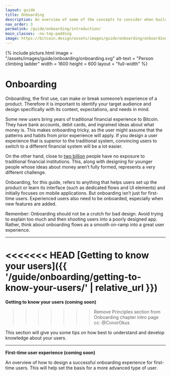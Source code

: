 ```yaml
---
layout: guide
title: Onboarding
description: An overview of some of the concepts to consider when building onboarding experiences.
nav_order: 3
permalink: /guide/onboarding/introduction/
main_classes: -no-top-padding
image: https://bitcoin.design/assets/images/guide/onboarding/onboarding.png
---
```


<!--

Editor's notes

A brief introduction and summary of all pages in this section. The idea is that readers
scan this page to get an overview of the section and then decide which topics to dive into.

-->

{% include picture.html
   image = "/assets/images/guide/onboarding/onboarding.svg"
   alt-text = "Person climbing ladder"
   width = 1600
   height = 600
   layout = "full-width"
%}

# Onboarding

Onboarding, the first use, can make or break someone’s experience of a product. Therefore it is important to identify your target audience and design specifically with its context, expectations, and needs in mind.

Some new users bring years of traditional financial experience to Bitcoin. They have bank accounts, debit cards, and ingrained ideas about what money is. This makes onboarding tricky, as the user might assume that the patterns and habits from prior experience will apply. If you design a user experience that is superior to the traditional system, convincing users to switch to a different financial system will be a lot easier.

On the other hand, close to [two billion](https://globalfindex.worldbank.org/sites/globalfindex/files/chapters/2017%20Findex%20full%20report_chapter2.pdf) people have no exposure to traditional financial institutions. This, along with designing for younger people whose ideas about money aren’t fully formed, represents a very different challenge.

Onboarding, for this guide, refers to anything that helps users set up the product or learn its interface (such as dedicated flows and UI elements) and initially focuses on mobile applications. But onboarding isn’t just for first-time users. Experienced users also need to be onboarded, especially when new features are added.

Remember: Onboarding should not be a crutch for bad design. Avoid trying to explain too much and then shooting users into a poorly designed app. Rather, think about onboarding flows as a smooth on-ramp into a great user experience.

---

<<<<<<< HEAD
[**Getting to know your users**]({{ '/guide/onboarding/getting-to-know-your-users/' | relative_url }})
=======
**Getting to know your users (coming soon)**
>>>>>>> Remove Principles section from Onboarding chapter intro page cc: @ConorOkus

This section will give you some tips on how best to understand and develop knowledge about your users.

---

**First-time user experience (coming soon)**

An overview of how to design a successful onboarding experience for first-time users. This will help set the basis for a more advanced type of user.
